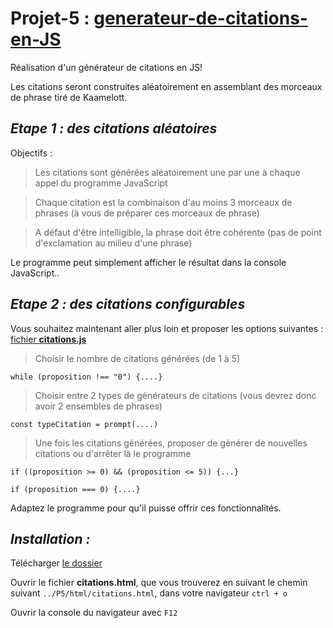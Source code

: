 # Projet-5 : [__generateur-de-citations-en-JS__](https://openclassrooms.com/projects/imaginez-un-generateur-de-citations)


Réalisation d'un générateur de citations en JS! 

Les citations seront construites aléatoirement en assemblant des morceaux de phrase tiré de Kaamelott.


## _Etape 1 : des citations aléatoires_

Objectifs :

> Les citations sont générées aléatoirement une par une à chaque appel du programme JavaScript

> Chaque citation est la combinaison d'au moins 3 morceaux de phrases (à vous de préparer ces morceaux de phrase)

> A défaut d'être intelligible, la phrase doit être cohérente (pas de point d'exclamation au milieu d'une phrase)

Le programme peut simplement afficher le résultat dans la console JavaScript..



## _Etape 2 : des citations configurables_

Vous souhaitez maintenant aller plus loin et proposer les options suivantes :  [fichier __citations.js__](./js/citation.js)

> Choisir le nombre de citations générées (de 1 à 5)
    
    while (proposition !== "0") {....}

> Choisir entre 2 types de générateurs de citations (vous devrez donc avoir 2 ensembles de phrases)

    const typeCitation = prompt(....)

> Une fois les citations générées, proposer de générer de nouvelles citations ou d'arrêter là le programme
    
    if ((proposition >= 0) && (proposition <= 5)) {...}
    
    if (proposition === 0) {....}

Adaptez le programme pour qu'il puisse offrir ces fonctionnalités. 


## _Installation :_
Télécharger [le dossier](https://github.com/Gu1ll0m/Projet5_generateur_citations_JS)

Ouvrir le fichier __citations.html__, que vous trouverez en suivant le chemin suivant `../P5/html/citations.html`, dans votre navigateur `ctrl + o`

Ouvrir la console du navigateur avec `F12`




